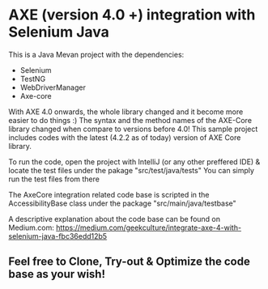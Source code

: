 # AXE (version 4.0 +) integration with Selenium Java

This is a Java Mevan project with the dependencies:
- Selenium
- TestNG
- WebDriverManager
- Axe-core

With AXE 4.0 onwards, the whole library changed and it become more easier to do things :) The syntax and the method names of the AXE-Core library changed when compare to versions before 4.0! This sample project includes codes with the latest (4.2.2 as of today) version of AXE Core library.

To run the code, open the project with IntelliJ (or any other preffered IDE) & locate the test files under the pakage "src/test/java/tests" You can simply run the test files from there

The AxeCore integration related code base is scripted in the AccessibilityBase class under the package "src/main/java/testbase"

A descriptive explanation about the code base can be found on Medium.com: https://medium.com/geekculture/integrate-axe-4-with-selenium-java-fbc36edd12b5

## Feel free to Clone, Try-out & Optimize the code base as your wish!

